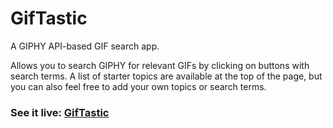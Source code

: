 # GifTastic

A GIPHY API-based GIF search app.

Allows you to search GIPHY for relevant GIFs by clicking on buttons with search terms. A list of starter topics are available at the top of the page, but you can also feel free to add your own topics or search terms.

### See it live: [GifTastic](https://mehdicode.github.io/GifTastic/)

